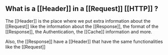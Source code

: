 ## What is a [[Header]] in a [[Request]] [[HTTP]] ?

The [[Header]] is the place where we put extra information about the [[Request]] like the information about the [[Response]], the format of the [[Response]], the Authentication, the [[Cache]] information and more.

Also, the [[Response]] have a [[Header]] that have the same functionalities like the [[Request]]
